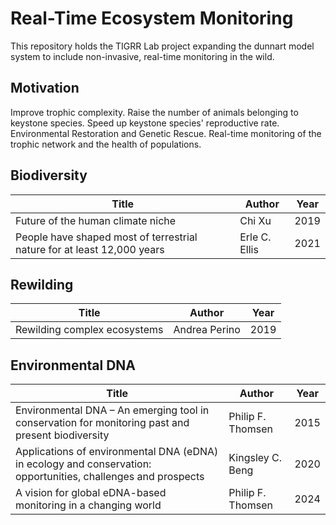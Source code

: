 # Real-Time Ecosystem Monitoring

This repository holds the TIGRR Lab project expanding the dunnart model system to include non-invasive, real-time monitoring in the wild.

## Motivation

Improve trophic complexity. Raise the number of animals belonging to keystone species. Speed up keystone species' reproductive rate. Environmental Restoration and Genetic Rescue. Real-time monitoring of the trophic network and the health of populations.

## Biodiversity

|Title |Author |Year|
|------|-------|----|
|Future of the human climate niche |Chi Xu |2019 |
|People have shaped most of terrestrial nature for at least 12,000 years |Erle C. Ellis |2021 |

## Rewilding

|Title |Author |Year|
|------|-------|----|
|Rewilding complex ecosystems |Andrea Perino |2019 |

## Environmental DNA

|Title |Author |Year|
|------|-------|----|
|Environmental DNA – An emerging tool in conservation for monitoring past and present biodiversity |Philip F. Thomsen |2015
|Applications of environmental DNA (eDNA) in ecology and conservation: opportunities, challenges and prospects |Kingsley C. Beng |2020 |
|A vision for global eDNA-based monitoring in a changing world |Philip F. Thomsen |2024 |




